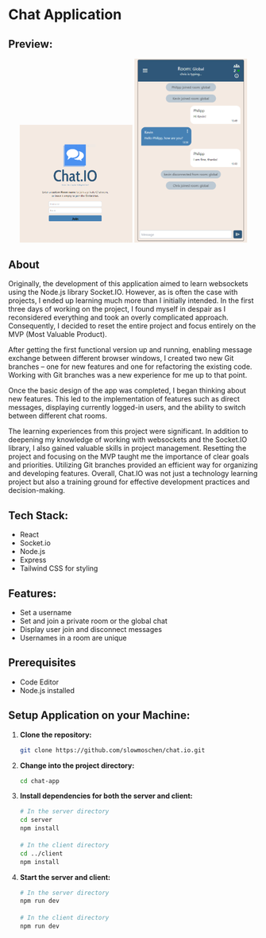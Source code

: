 # Chat Application

## Preview:
<p align="center">
  <img src="https://github.com/SlowMoschen/Chat.IO/blob/main/images/frontpage.PNG" alt="Frontpage" width="45%">
  <img src="https://github.com/SlowMoschen/Chat.IO/blob/main/images/chat.PNG" alt="Chatpage" width="45%">
</p>

## About
Originally, the development of this application aimed to learn websockets using the Node.js library Socket.IO. However, as is often the case with projects, I ended up learning much more than I initially intended. In the first three days of working on the project, I found myself in despair as I reconsidered everything and took an overly complicated approach. Consequently, I decided to reset the entire project and focus entirely on the MVP (Most Valuable Product).

After getting the first functional version up and running, enabling message exchange between different browser windows, I created two new Git branches – one for new features and one for refactoring the existing code. Working with Git branches was a new experience for me up to that point.

Once the basic design of the app was completed, I began thinking about new features. This led to the implementation of features such as direct messages, displaying currently logged-in users, and the ability to switch between different chat rooms.

The learning experiences from this project were significant. In addition to deepening my knowledge of working with websockets and the Socket.IO library, I also gained valuable skills in project management. Resetting the project and focusing on the MVP taught me the importance of clear goals and priorities. Utilizing Git branches provided an efficient way for organizing and developing features. Overall, Chat.IO was not just a technology learning project but also a training ground for effective development practices and decision-making.

## Tech Stack:

- React
- Socket.io
- Node.js
- Express
- Tailwind CSS for styling

## Features:

- Set a username
- Set and join a private room or the global chat
- Display user join and disconnect messages
- Usernames in a room are unique

## Prerequisites
- Code Editor
- Node.js installed

## Setup Application on your Machine:

1. **Clone the repository:**

    ```bash
    git clone https://github.com/slowmoschen/chat.io.git
    ```

2. **Change into the project directory:**

    ```bash
    cd chat-app
    ```

3. **Install dependencies for both the server and client:**

    ```bash
    # In the server directory
    cd server
    npm install

    # In the client directory
    cd ../client
    npm install
    ```

4. **Start the server and client:**

    ```bash
    # In the server directory
    npm run dev

    # In the client directory
    npm run dev
    ```
